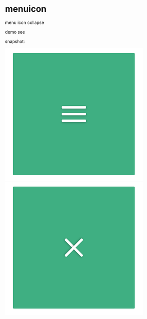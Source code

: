# menuicon
menu icon collapse

demo see

snapshot:

![image](https://github.com/qijunxin/menuicon/blob/gh-pages/snapshot1.png)
![image](https://github.com/qijunxin/menuicon/blob/gh-pages/snapshot2.png)
